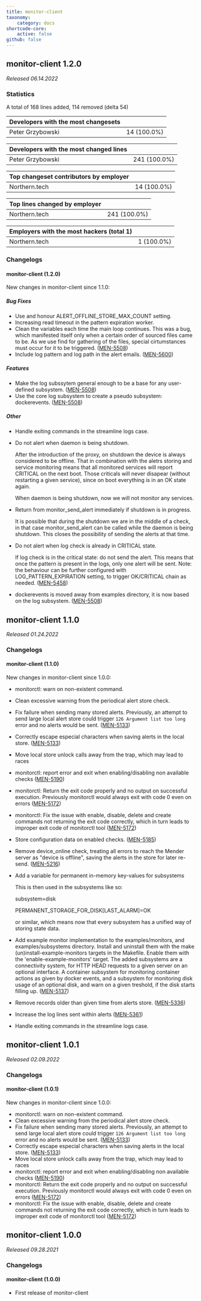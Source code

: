 ```yaml
---
title: monitor-client
taxonomy:
    category: docs
shortcode-core:
    active: false
github: false
---
```



## monitor-client 1.2.0

_Released 06.14.2022_

### Statistics

A total of 168 lines added, 114 removed (delta 54)

| Developers with the most changesets | |
|---|---|
| Peter Grzybowski | 14 (100.0%) |

| Developers with the most changed lines | |
|---|---|
| Peter Grzybowski | 241 (100.0%) |

| Top changeset contributors by employer | |
|---|---|
| Northern.tech | 14 (100.0%) |

| Top lines changed by employer | |
|---|---|
| Northern.tech | 241 (100.0%) |

| Employers with the most hackers (total 1) | |
|---|---|
| Northern.tech | 1 (100.0%) |

### Changelogs

#### monitor-client (1.2.0)

New changes in monitor-client since 1.1.0:

##### Bug Fixes

* Use and honour ALERT_OFFLINE_STORE_MAX_COUNT setting.
* Increasing read timeout in the pattern expiration worker.
* Clean the variables each time the main loop continues. This was a bug, which manifested itself only when a certain order of sourced files came to be. As we use find for gathering of the files, special cirtumstances must occur for it to be triggered.
  ([MEN-5508](https://tracker.mender.io/browse/MEN-5508))
* Include log pattern and log path in the alert emails.
  ([MEN-5600](https://tracker.mender.io/browse/MEN-5600))

##### Features

* Make the log subssytem general enough to be a base for any user-defined subsystem.
  ([MEN-5508](https://tracker.mender.io/browse/MEN-5508))
* Use the core log subsystem to create a pseudo subsystem: dockerevents.
  ([MEN-5508](https://tracker.mender.io/browse/MEN-5508))

##### Other

* Handle exiting commands in the streamline logs case.
* Do not alert when daemon is being shutdown.

  After the introduction of the proxy, on shutdown the device is always
  considered to be offline. That in combination with the aletrs storing
  and service monitoring means that all monitored services will report
  CRITICAL on the next boot. Those criticals will never disapear
  (without restarting a given service), since on boot everything
  is in an OK state again.

  When daemon is being shutdown, now we will not monitor any services.
* Return from monitor_send_alert immediately if shutdown is in progress.

  It is possible that during the shutdown we are in the middle of a check,
  in that case monitor_send_alert can be called while the daemon is being
  shutdown. This closes the possibility of sending the alerts at that time.
* Do not alert when log check is already in CRITICAL state.

  If log check is in the critical state: do not send the alert.
  This means that once the pattern is present in the logs,
  only one alert will be sent. Note: the behaviour can be further
  configured with LOG_PATTERN_EXPIRATION setting, to trigger
  OK/CRITICAL chain as needed.
  ([MEN-5458](https://tracker.mender.io/browse/MEN-5458))
* dockerevents is moved away from examples directory, it is now based on the log subsystem.
  ([MEN-5508](https://tracker.mender.io/browse/MEN-5508))


## monitor-client 1.1.0

_Released 01.24.2022_

### Changelogs

#### monitor-client (1.1.0)

New changes in monitor-client since 1.0.0:

* monitorctl: warn on non-existent command.
* Clean excessive warning from the periodical alert store check.
* Fix failure when sending many stored alerts. Previously, an attempt to send large local alert store could trigger `126 Argument list too long` error and  no alerts would be sent.
  ([MEN-5133](https://tracker.mender.io/browse/MEN-5133))
* Correctly escape especial characters when saving alerts in the local store.
  ([MEN-5133](https://tracker.mender.io/browse/MEN-5133))
* Move local store unlock calls away from the trap, which may lead to races
* monitorctl: report error and exit when enabling/disabling non available checks
  ([MEN-5190](https://tracker.mender.io/browse/MEN-5190))
* monitorctl: Return the exit code properly and no output on successful execution. Previously monitorctl would always exit with code 0 even on errors
  ([MEN-5172](https://tracker.mender.io/browse/MEN-5172))
* monitorctl: Fix the issue with enable, disable, delete and create commands not returning the exit code correctly, which in turn leads to improper exit code of monitorctl tool
  ([MEN-5172](https://tracker.mender.io/browse/MEN-5172))
* Store configuration data on enabled checks.
  ([MEN-5185](https://tracker.mender.io/browse/MEN-5185))
* Remove device_online check, treating all errors to reach the
  Mender server as "device is offline", saving the alerts in the store for
  later re-send.
  ([MEN-5216](https://tracker.mender.io/browse/MEN-5216))
* Add a variable for permanent in-memory key-values for subsystems

  This is then used in the subsystems like so:

  subsystem=disk

  PERMANENT_STORAGE_FOR_DISK[LAST_ALARM]=OK

  or similar, which means now that every subsystem has a unified way of storing
  state data.
* Add example monitor implementation to the examples/monitors, and
  examples/subsystems directory. Install and uninstall them with the
  make (un)install-example-monitors targets in the Makefile. Enable them with the
  'enable-example-monitors' target. The added subsystems are a connectivity
  system, for HTTP HEAD requests to a given server on an optional interface. A
  container subsystem for monitoring container actions as given by docker events,
  and a subsystem for monitoring disk usage of an optional disk, and warn on a
  given treshold, if the disk starts filling up.
  ([MEN-5137](https://tracker.mender.io/browse/MEN-5137))
* Remove records older than given time from alerts store.
  ([MEN-5336](https://tracker.mender.io/browse/MEN-5336))
* Increase the log lines sent within alerts
  ([MEN-5361](https://tracker.mender.io/browse/MEN-5361))
* Handle exiting commands in the streamline logs case.


## monitor-client 1.0.1

_Released 02.09.2022_

### Changelogs

#### monitor-client (1.0.1)

New changes in monitor-client since 1.0.0:

* monitorctl: warn on non-existent command.
* Clean excessive warning from the periodical alert store check.
* Fix failure when sending many stored alerts. Previously, an attempt to send large local alert store could trigger `126 Argument list too long` error and  no alerts would be sent.
  ([MEN-5133](https://tracker.mender.io/browse/MEN-5133))
* Correctly escape especial characters when saving alerts in the local store.
  ([MEN-5133](https://tracker.mender.io/browse/MEN-5133))
* Move local store unlock calls away from the trap, which may lead to races
* monitorctl: report error and exit when enabling/disabling non available checks
  ([MEN-5190](https://tracker.mender.io/browse/MEN-5190))
* monitorctl: Return the exit code properly and no output on successful execution. Previously monitorctl would always exit with code 0 even on errors
  ([MEN-5172](https://tracker.mender.io/browse/MEN-5172))
* monitorctl: Fix the issue with enable, disable, delete and create commands not returning the exit code correctly, which in turn leads to improper exit code of monitorctl tool
  ([MEN-5172](https://tracker.mender.io/browse/MEN-5172))


## monitor-client 1.0.0

_Released 09.28.2021_

### Changelogs

#### monitor-client (1.0.0)

* First release of monitor-client

